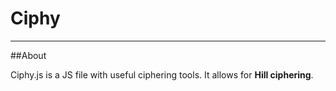 # Ciphy
---

##About

Ciphy.js is a JS file with useful ciphering tools. It allows for **Hill ciphering**.

